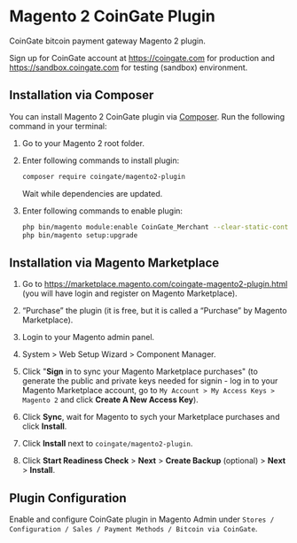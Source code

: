# Magento 2 CoinGate Plugin

CoinGate bitcoin payment gateway Magento 2 plugin.

Sign up for CoinGate account at <https://coingate.com> for production and <https://sandbox.coingate.com> for testing (sandbox) environment.

## Installation via Composer

You can install Magento 2 CoinGate plugin via [Composer](http://getcomposer.org/). Run the following command in your terminal:

1. Go to your Magento 2 root folder.

2. Enter following commands to install plugin:

    ```bash
    composer require coingate/magento2-plugin
    ```
   Wait while dependencies are updated.

3. Enter following commands to enable plugin:

    ```bash
    php bin/magento module:enable CoinGate_Merchant --clear-static-content
    php bin/magento setup:upgrade
    ```

## Installation via Magento Marketplace

1. Go to https://marketplace.magento.com/coingate-magento2-plugin.html (you will have login and register on Magento Marketplace).

2. “Purchase” the plugin (it is free, but it is called a “Purchase” by Magento Marketplace).

3. Login to your Magento admin panel.

4. System > Web Setup Wizard > Component Manager.

5. Click "**Sign** in to sync your Magento Marketplace purchases" (to generate the public and private keys needed for signin - log in to your Magento Marketplace account, go to `My Account > My Access Keys > Magento 2` and click **Create A New Access Key**).

6. Click **Sync**, wait for Magento to sych your Marketplace purchases and click **Install**.

7. Click **Install** next to `coingate/magento2-plugin`.

8. Click **Start Readiness Check** > **Next** > **Create Backup** (optional) > **Next** > **Install**.

## Plugin Configuration

Enable and configure CoinGate plugin in Magento Admin under `Stores / Configuration / Sales / Payment Methods / Bitcoin via CoinGate`.
